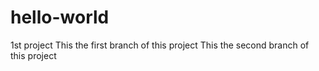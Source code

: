 # hello-world
1st project
This the first branch of this project
This the second branch of this project
